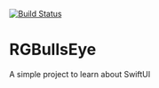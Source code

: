  <a href="https://github.com/wibosco/RGBullsEye/workflows/Swift/badge.svg"><img alt="Build Status" src="https://github.com/wibosco/RGBullsEye/workflows/Swift/badge.svg"></a>

# RGBullsEye
A simple project to learn about SwiftUI
